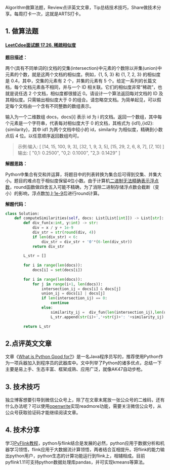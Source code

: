 Algorithm做算法题，Review点评英文文章，Tip总结技术技巧，Share做技术分享。每周打卡一次，这就是ARTS打卡。

## 1. 做算法题

#### [LeetCdoe面试题 17.26. 稀疏相似度](https://leetcode-cn.com/problems/sparse-similarity-lcci/)

**题目描述：**

两个(具有不同单词的)文档的交集(intersection)中元素的个数除以并集(union)中元素的个数，就是这两个文档的相似度。例如，{1, 5, 3} 和 {1, 7, 2, 3} 的相似度是 0.4，其中，交集的元素有 2 个，并集的元素有 5 个。给定一系列的长篇文档，每个文档元素各不相同，并与一个 ID 相关联。它们的相似度非常“稀疏”，也就是说任选 2 个文档，相似度都很接近 0。请设计一个算法返回每对文档的 ID 及其相似度。只需输出相似度大于 0 的组合。请忽略空文档。为简单起见，可以假定每个文档由一个含有不同整数的数组表示。

输入为一个二维数组 docs，docs[i] 表示 id 为 i 的文档。返回一个数组，其中每个元素是一个字符串，代表每对相似度大于 0 的文档，其格式为 {id1},{id2}: {similarity}，其中 id1 为两个文档中较小的 id，similarity 为相似度，精确到小数点后 4 位。以任意顺序返回数组均可。

> 示例:输入: 
> [
>   [14, 15, 100, 9, 3],
>   [32, 1, 9, 3, 5],
>   [15, 29, 2, 6, 8, 7],
>   [7, 10]
> ]
> 输出:
> [
>   "0,1: 0.2500",
>   "0,2: 0.1000",
>   "2,3: 0.1429"
> ]

**解题思路：**

Python中集合有交和并运算，将题目中的列表转换为集合后可得到交集、并集大小。题目的难点在于相似度保留4位小数。由于计算机[二进制无法精确表示浮点数](https://blog.csdn.net/renwotao2009/article/details/51637163)，round函数做四舍五入可能不精确，为了消除二进制存储浮点数会截断（变小）的影响，浮点数加上[1e-9](https://docs.python.org/3/library/math.html#math.isclose)后进行round计算。

**解题代码：**

```python
class Solution:
    def computeSimilarities(self, docs: List[List[int]]) -> List[str]:
        def div_fun(x:int, y:int) -> str:
            div = x / y + 1e-9 
            div_str = str(round(div, 4))
            if len(div_str) < 6:
                div_str = div_str + '0'*(6-len(div_str))
            return div_str
            
        L_str = []
        
        for i in range(len(docs)):
            docs[i] = set(docs[i])
            
        for i in range(len(docs)):
            for j in range(i+1, len(docs)):
                intersection_ij = docs[i] & docs[j]
                union_ij = docs[i] | docs[j]
                if len(intersection_ij) == 0:
                    continue
                else:
                    similarity_ij =  div_fun(len(intersection_ij),len(union_ij))
                    L_str.append(str(i)+','+str(j)+': '+similarity_ij)
                    
        return L_str
```



## 2.点评英文文章

文章《[What is Python Good for?](https://hackernoon.com/10-reasons-to-learn-python-in-2018-f473dc35e2ee)》是一名Java程序员写的，推荐使用Python作为一项兵器加入到程序员的武器库中。文中列举了Python的诸多优点，总结一下主要是易上手、生态丰富、框架成熟、应用广泛，就像AK47自动步枪。

## 3. 技术技巧

独立博客想要引导到微信公众号上，除了在文章末尾放一张公众号的二维码，还有什么办法呢？可以使用[openwrite](https://openwrite.cn/)实现readmore功能，需要关注微信公众号，从公众号获取验证码才能继续阅读文章。

## 4. 技术分享

学习[PyFlink教程](https://enjoyment.cool/2020/03/16/Apache-Flink-%E8%A7%86%E9%A2%91%E7%B3%BB%E5%88%97-%E5%BF%85%E4%BF%AE%E8%AF%BE%EF%BC%81%E4%B8%80%E5%B0%8F%E6%97%B6%E5%90%83%E9%80%8FPyFlink/)，python与flink结合是发展的必然，python应用于数据分析和机器学习领悟，flink应用于大数据流计算领悟，两者结合互相提升。将flink的能力输出python用户，python生态的计算功能运行到flink上，相辅相成。目前pyflink1.11可支持python数据处理库pandas，并可实现kmeans等算法。



